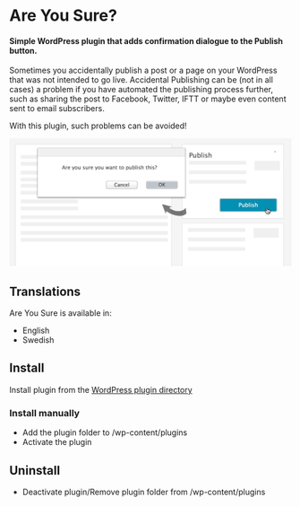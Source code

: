 # Are You Sure?

#### Simple WordPress plugin that adds confirmation dialogue to the Publish button.

Sometimes you accidentally publish a post or a page on your WordPress that was not intended to go live. Accidental Publishing can be (not in all cases) a problem if you have automated the publishing process further, such as sharing the post to Facebook, Twitter, IFTT or maybe even content sent to email subscribers.

With this plugin, such problems can be avoided!

![](https://github.com/urre/Are-You-Sure/raw/master/screenshot.jpg)

## Translations

Are You Sure is available in:

+ English
+ Swedish

## Install
Install plugin from the [WordPress plugin directory](http://wordpress.org/plugins/are-you-sure/)

### Install manually
+ Add the plugin folder to /wp-content/plugins
+ Activate the plugin

## Uninstall
+ Deactivate plugin/Remove plugin folder from /wp-content/plugins